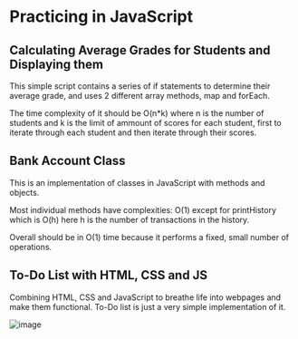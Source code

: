 <h1>Practicing in JavaScript</h1>

<h2>Calculating Average Grades for Students and Displaying them</h2>
<p>This simple script contains a series of if statements to determine their average grade, and uses 2 different array methods, map and forEach.</p>
<p>The time complexity of it should be O(n*k) where n is the number of students and k is the limit of ammount of scores for each student, first to iterate through each student and then iterate through their scores.</p>

<h2>Bank Account Class</h2>
<p>This is an implementation of classes in JavaScript with methods and objects.</p>
<p>Most individual methods have complexities: O(1) except for printHistory which is O(h) here h is the number of transactions in the history.</p>
<p>Overall should be in O(1) time because it performs a fixed, small number of operations.</p>

<h2>To-Do List with HTML, CSS and JS</h2>
<p>Combining HTML, CSS and JavaScript to breathe life into webpages and make them functional. To-Do list is just a very simple implementation of it.</p>

![image](https://github.com/user-attachments/assets/8ce7e144-c242-4651-8c48-6003d50b858e)

